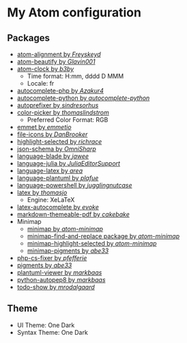 # My Atom configuration

<!-- [TOC] -->

## Packages

- [atom-alignment by _Freyskeyd_](https://atom.io/packages/atom-alignment)
- [atom-beautify by _Glavin001_](https://atom.io/packages/atom-beautify)
- [atom-clock by _b3by_](https://atom.io/packages/atom-clock)
	- Time format: H:mm, dddd D MMM
	- Locale: fr
- [autocomplete-php by _Azakur4_](https://atom.io/packages/autocomplete-php)
- [autocomplete-python by _autocomplete-python_](https://atom.io/packages/autocomplete-python)
- [autoprefixer by _sindresorhus_](https://atom.io/packages/autoprefixer)
- [color-picker by _thomaslindstrom_](https://atom.io/packages/color-picker)
	- Preferred Color Format: RGB
- [emmet by _emmetio_](https://atom.io/packages/emmet)
- [file-icons by _DanBrooker_](https://atom.io/packages/file-icons)
- [highlight-selected by _richrace_](https://atom.io/packages/highlight-selected)
- [json-schema by _OmniSharp_](https://atom.io/packages/json-schema)
- [language-blade by _jawee_](https://atom.io/packages/language-blade)
- [language-julia by _JuliaEditorSupport_](https://atom.io/packages/language-julia)
- [language-latex by _area_](https://atom.io/packages/language-latex)
- [language-plantuml by _plafue_](https://atom.io/packages/language-plantuml)
- [language-powershell by _jugglingnutcase_](https://atom.io/packages/language-powershell)
- [latex by _thomasjo_](https://atom.io/packages/latex)  
	- Engine: XeLaTeX
- [latex-autocomplete by _evoke_](https://atom.io/packages/latex-autocomplete)
- [markdown-themeable-pdf by _cakebake_](https://atom.io/packages/markdown-themeable-pdf)
- Minimap
	- [minimap by _atom-minimap_](https://atom.io/packages/minimap)
	- [minimap-find-and-replace package by _atom-minimap_](https://atom.io/packages/minimap-find-and-replace)
	- [minimap-highlight-selected by _atom-minimap_](https://atom.io/packages/minimap-highlight-selected)
	- [minimap-pigments by _abe33_](https://atom.io/packages/minimap-pigments)
- [php-cs-fixer by _pfefferie_](https://atom.io/packages/php-cs-fixer)
- [pigments by _abe33_](https://atom.io/packages/pigments)
- [plantuml-viewer by _markbaas_](https://atom.io/packages/plantuml-viewer)
- [python-autopep8 by _markbaas_](https://atom.io/packages/python-autopep8)
- [todo-show by _mrodalgaard_](https://atom.io/packages/todo-show)

## Theme

- UI Theme: One Dark
- Syntax Theme: One Dark
